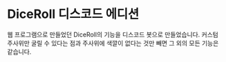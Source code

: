 # DiceRoll 디스코드 에디션
웹 프로그램으로 만들었던 DiceRoll의 기능을 디스코드 봇으로 만들었습니다. 커스텀 주사위만 굴릴 수 있다는 점과 주사위에 색깔이 없다는 것만 빼면 그 외의 모든 기능은 같습니다.
